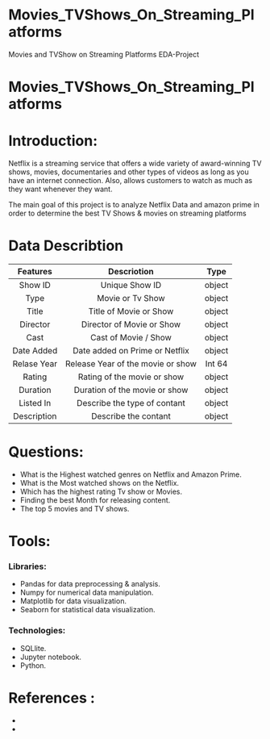 # Movies_TVShows_On_Streaming_Platforms
Movies and TVShow on Streaming Platforms EDA-Project
# Movies_TVShows_On_Streaming_Platforms
# Introduction:
Netflix is a streaming service that offers a wide variety of award-winning TV shows, movies, documentaries and other types of videos as long as you have an internet connection. Also, allows customers to watch as much as they want whenever they want.

The main goal of this project is to analyze Netflix Data and amazon prime in order to determine the best TV Shows & movies on streaming platforms
# Data Describtion  
|Features |Descriotion|Type
|:-------:|:-------------:|:-------:|
Show ID|Unique Show ID|object
Type|Movie or Tv Show|object
Title|Title of Movie or Show|object
Director|Director of Movie or Show|object
Cast|	Cast of Movie / Show|object
Date Added|Date added on Prime or Netflix|object
Relase Year|Release Year of the movie or show|Int 64
Rating|Rating of the movie or show|object
Duration|Duration of the movie or show|object
Listed In|Describe the type of contant|object
Description|Describe the contant|object

# Questions:
* 	What is the Highest watched genres on Netflix and Amazon Prime.
* What is the Most watched shows on the Netflix.
* Which has the highest rating Tv show or Movies.
*	Finding the best Month for releasing content.
* The top 5  movies and TV shows.

# Tools:
### Libraries:
*	Pandas for data preprocessing & analysis.
*	Numpy for numerical data manipulation.
* Matplotlib for data visualization.
*	Seaborn for statistical data visualization.

### Technologies:
*	SQLlite.
* Jupyter notebook.
* Python.

# References :
* [1]: https://www.kaggle.com/shivamb/netflix-shows
* [2]: https://www.kaggle.com/shivamb/amazon-prime-movies-and-tv-shows
